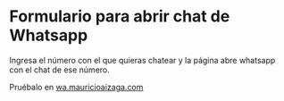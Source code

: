 # Formulario para abrir chat de Whatsapp

Ingresa el número con el que quieras chatear y la página abre whatsapp con el chat de ese número.

Pruébalo en [wa.mauricioaizaga.com](https://wa.mauricioaizaga.com)
